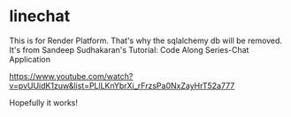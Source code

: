 # linechat
This is for Render Platform. That's why the sqlalchemy db will be removed.
It's from Sandeep Sudhakaran's Tutorial: Code Along Series-Chat Application

https://www.youtube.com/watch?v=pvUUidK1zuw&list=PLlLKnYbrXi_rFrzsPa0NxZayHrT52a777


Hopefully it works!
